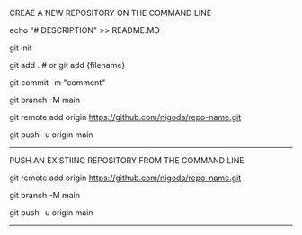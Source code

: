 CREAE A NEW REPOSITORY ON THE COMMAND LINE

echo "# DESCRIPTION" >> README.MD

git init

git add . # or git add {filename}

git commit -m "comment"

git branch -M main

git remote add origin https://github.com/nigoda/repo-name.git

git push -u origin main

--------------------------------------------------
PUSH AN EXISTIING REPOSITORY FROM THE COMMAND LINE

git remote add origin https://github.com/nigoda/repo-name.git

git branch -M main

git push -u origin main

--------------------------------------------------




